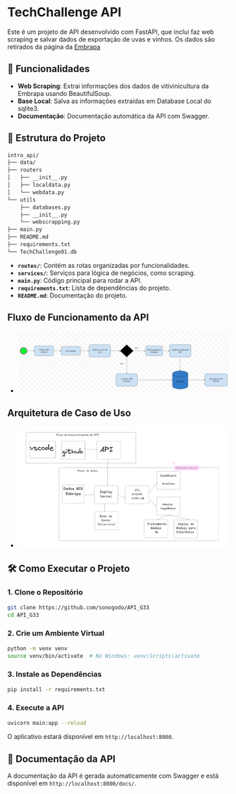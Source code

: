 # TechChallenge API

Este é um projeto de API desenvolvido com FastAPI, que inclui faz web scraping e salvar dados de exportação de uvas e vinhos.
Os dados são retirados da página da [Embrapa](http://vitibrasil.cnpuv.embrapa.br/index.php?opcao=opt_01)

## 🚀 Funcionalidades

- **Web Scraping**: Extrai informações dos dados de vitivinicultura da Embrapa usando BeautifulSoup.
- **Base Local**: Salva as informações extraídas em Database Local do sqlite3.
- **Documentação**: Documentação automática da API com Swagger.

## 📁 Estrutura do Projeto

```bash
intro_api/
├── data/
├── routers
│   ├── __init__.py
│   ├── localdata.py
│   └── webdata.py
└── utils
    ├── databases.py
    ├── __init__.py
    └── webscrapping.py
├── main.py
├── README.md
├── requirements.txt
└── TechChallenge01.db
```

- **`routes/`**: Contém as rotas organizadas por funcionalidades.
- **`services/`**: Serviços para lógica de negócios, como scraping.
- **`main.py`**: Código principal para rodar a API.
- **`requirements.txt`**: Lista de dependências do projeto.
- **`README.md`**: Documentação do projeto.

## Fluxo de Funcionamento da API

- ![Fluxo de Dados da API](images/fluxo_dados_api.png)

## Arquitetura de Caso de Uso

- ![Caso de Uso](images/caso_de_uso.png)

## 🛠️ Como Executar o Projeto

### 1. Clone o Repositório

```bash
git clone https://github.com/sonogodo/API_G33
cd API_G33
```

### 2. Crie um Ambiente Virtual

```bash
python -m venv venv
source venv/bin/activate  # No Windows: venv\Scripts\activate
```

### 3. Instale as Dependências

```bash
pip install -r requirements.txt
```

### 4. Execute a API

```bash 
uvicorn main:app --reload
```

O aplicativo estará disponível em `http://localhost:8000`.


## 📖 Documentação da API

A documentação da API é gerada automaticamente com Swagger e está disponível em `http://localhost:8000/docs/`.


